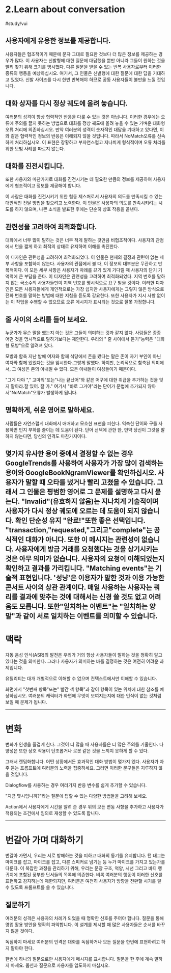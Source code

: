 # 2.Learn about conversation
#study/vui

## 사용자에게 유용한 정보를 제공합니다.
사용자들은 협조적이기 때문에 문자 그대로 필요한 것보다 더 많은 정보를 제공하는 경우가 많다.
<O>
이 사용자는 신발형에 대한 질문에 대답했을 뿐만 아니라 그들이 원하는 것을 빨리 찾기 위해 크기를 명시했다. 다른 질문을 받을 수 있는 반복 사용자로부터 이러한 종류의 행동을 예상하십시오.
<X>
여기서, 그 인물은 신발형에 대한 질문에 대한 답을 기대하고 있었다. 신발 사이즈를 다시 한번 반복해야 하므로 공동 사용자들이 불만을 느낄 것입니다.

## 대화 상자를 다시 정상 궤도에 올려 놓습니다.

여러분의 성격이 항상 협력적인 반응을 다룰 수 있는 것은 아닙니다. 이러한 경우에는 오류에 주의를 끌지 못하는 방법으로 대화를 정상 궤도에 올려 놓을 수 있는 가벼운 대화형 오류 처리에 의존하십시오.
<O>
만약 여러분의 성격이 숫자적인 대답을 기대하고 있다면, 이와 같은 협력적인 정보의 반응은 이해되지 않을 것입니다. 따라서 NoMatch오류를 신속하게 처리하십시오.
<X>
이 표현은 장황하고 부자연스럽고 지나치게 형식적이며 오류 처리를 위한 모범 사례를 따르지 않는다.

## 대화를 진전시킵니다.
또한 사용자와 마찬가지로 대화를 진전시키는 데 필요한 만큼의 정보를 제공하여 사용자에게 협조적이고 정보를 제공해야 합니다.

<O>
이 사람은 대화를 진전시키기 위한 협동 제스처로서 사용자의 의도를 만족시킬 수 있는 대안적인 전달 방법을 찾으려고 노력한다.
<X>
이 인물은 사용자의 의도를 만족시키려는 시도를 하지 않으며, 나쁜 소식을 발표한 후에는 단순히 상호 작용을 끝낸다.

## 관련성을 고려하여 최적화합니다.
대화에서 너무 많이 말하는 것은 너무 적게 말하는 것만큼 비협조적이다. 사용자의 관점에서 턴을 짧게 하고 최적의 상태로 유지하여 이해를 촉진한다.

<O>
이 디자인은 관련성을 고려하여 최적화되었다. 이 인물은 현재의 결정과 관련이 없는 세부 사항을 포함하지 않는다.
<X>
사용자의 관점에서 볼 때, 이 정보의 대부분은 무관하고 반복적이다. 이 모든 세부 사항은 사용자가 차례를 끈기 있게 기다릴 때 사용자의 단기 기억력에 큰 부담을 준다.

<O>
이 디자인은 관련성을 고려하여 최적화되었다. 지역 번호를 말하지 않는 극소수의 사용자들만이 지역 번호를 명시적으로 요구 받을 것이다.
<X>
이러한 디자인은 모든 사용자들에게 개인적으로는 가장 쉽지만 사용자에게는 그렇지 않은 방식으로 전화 번호를 말하는 방법에 대한 지침을 듣도록 강요한다. 또한 사용자가 지시 사항 없이는 이 작업을 수행할 수 없으므로 오류 메시지가 표시되는 것으로 잘못 가정합니다.


## 줄 사이의 소리를 들어 보세요.
누군가가 무슨 말을 했는지 아는 것은 그들이 의미하는 것과 같지 않다. 사람들은 종종 어떤 것을 명시적으로 말하기보다는 제안한다. 우리의 " 줄 사이에서 듣기"능력은 "대화형 모방"으로 알려져 있다.

모방과 함축
지난 밤에 여자와 함께 식당에서 존을 봤다는 말은 존이 자기 부인이 아닌 여자와 함께 있었다는 것을 암시한다.그렇게 말했다. 하지만, 논리적으로 함축된 의미에서, 그 여성은 존의 아내일 수 있다. 모든 아내들이 여성들이기 때문이다.

<O>
"그게 다야 "," 고마워"또는"나는 끝났어"와 같은 어구에 대한 취급을 추가하는 것을 잊지 말아라.잘 있어. 잘 가."
<X>
여기서 "바로 그거야"라는 단어가 문법에 추가되지 않아서"NoMatch"오류가 발생하게 됩니다.

## 명확하게, 쉬운 영어로 말하세요.
사람들은 자연스럽게 대화에서 애매하고 모호한 표현을 피한다. 익숙한 단어와 구를 사용하면 인지 부하를 줄이는 데 도움이 된다. 단어 선택에 관한 한, 만약 당신이 그것을 말하지 않는다면, 당신의 인격도 마찬가지이다.

몇가지 유사한 용어 중에서 결정할 수 없는 경우 GoogleTrends를 사용하여 사용자가 가장 많이 검색하는 용어와 GoogleBookNgramViewer를 확인하십시오.
<O>
사용자가 말할 때 오타를 냈거나 빨리 고쳤을 수 있습니다. 그래서 그 인물은 평범한 영어로 그 문제를 설명하고 다시 묻는다.
<X>
"Invalid"(유효하지 않음)는 지나치게 기술적이며 사용자가 다시 정상 궤도에 오르는 데 도움이 되지 않습니다.
<O>
확인 단순성 유지 "완료!"또한 좋은 선택입니다.
<X>
"transaction,"requested,"그리고"complete"는 공식적인 대화가 아니다. 또한 이 메시지는 관련성이 없습니다. 사용자에게 방금 거래를 요청했다는 것을 상기시키는 것은 아무 의미가 없습니다.
<O>
사용자의 요청이 이해되었는지 확인하고 결과를 가리킵니다.
<X>
"Matching events"는 기술적 표현입니다. '성냥'은 이용자가 말한 것과 이용 가능한 콘서트 사이의 상관 관계이다. 매일 사용하는 사용자는 쿼리를 결과에 맞추는 것에 대해서는 신경 쓸 것도 없고 어려움도 모릅니다. 또한"일치하는 이벤트"는 "일치하는 양말"과 같이 서로 일치하는 이벤트를 의미할 수 있습니다.
----
# 맥락
자동 음성 인식(ASR)의 발전은 우리가 거의 항상 사용자들이 말하는 것을 정확히 알고 있다는 것을 의미한다. 그러나 사용자가 의미하는 바를 결정하는 것은 여전히 어려운 과제입니다.

유틸리티는 대개 개별적으로 이해할 수 없으며 컨텍스트에서만 이해할 수 있습니다.


<O>
화면에서 "첫번째 항목"또는" 빨간 색 항목"과 같이 항목이 있는 위치에 대한 참조를 예상하십시오.
<X>
여러분의 캐릭터가 화면에 무엇이 보여지는지에 대한 인식이 없는 것처럼 보일 때 문제가 됩니다.

------

# 변화
변화가 인생을 즐겁게 한다. 그것이 더 많을 때 사용자들은 더 많은 주의를 기울인다. 다양성은 또한 상호 작용이 단조롭거나 로봇 같은 것을 느끼지 못하게 할 수 있다.

그래서 랜덤화합니다. 어떤 상황에서든 효과적인 대화 방법이 몇가지 있다. 사용자가 자주 듣는 프롬프트에 여러분의 노력을 집중하세요. 그러면 이러한 문구들은 지루하지 않을 것입니다.

Dialogflow를 사용하는 경우 여러가지 반응 변수를 쉽게 추가할 수 있습니다.

"지금 몇시입니까?"라는 질문에 답할 수 있는 다양한 방법들을 고려해 보세요.

Action에서 사용자에게 시간을 알려 준 경우 위의 모든 변동 사항을 추가하고 사용자가 적용되는 조건에서 임의로 재생할 수 있도록 합니다.

-----
# 번갈아 가며 대화하기
번갈아 가면서, 우리는 서로 방해하는 것을 피하고 대화의 동기를 유지합니다. 턴 태그는 마이크를 잡고, 마이크를 잡고, 다른 스피커로 넘기는 등 누가 마이크를 가지고 있는가를 다룬다. 이 복잡한 과정을 관리하기 위해, 우리는 문장 구조, 억양, 시선 그리고 바디 랭귀지에 포함된 풍부한 단서들의 목록에 의존한다. 비록 여러분의 행동이 이러한 신호를 표현하고 감지하는데 제한되지만, 여러분은 여전히 사용자가 방향을 전환할 시기를 알 수 있도록 프롬프트를 쓸 수 있습니다.

## 질문하기
여러분의 성격은 사용자의 차례가 되었을 때 명확한 신호를 주어야 합니다.
<O>
질문을 통해 영업 활용 방안을 명확히 파악합니다.
<X>
이 설계를 제시할 때 많은 사용자들은 순서를 바꾸지 않을 것이다.

독점하지 마세요
여러분의 인격은 대화를 독점하거나 모든 질문을 한번에 표현하려고 하지 말아야 한다.

<O>
한번에 하나의 질문으로만 사용자에게 메시지를 표시합니다.
<X>
질문을 한 후에 계속 말하지 마세요. 옵션과 질문으로 사용자를 압도하지 마십시오.



